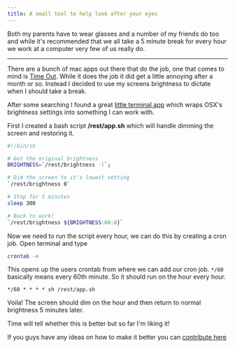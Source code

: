 ```yaml
---
title: A small tool to help look after your eyes
---
```


Both my parents have to wear glasses and a number of my friends do too and while it's recommended that we all take a 5 minute break for every hour we work at a computer very few of us really do.

---

There are a bunch of mac apps out there that do the job, one that comes to mind is [Time Out](https://www.dejal.com/timeout/). While it does the job it did get a little annoying after a month or so. Instead I decided to use my screens brightness to dictate when I should take a break.

After some searching I found a great [little terminal app](https://hints.macworld.com/article.php?story=20090901021817717) which wraps OSX's brightness settings into something I can work with.

First I created a bash script **/rest/app.sh** which will handle dimming the screen and restoring it.

```bash
#!/bin/sh

# Get the original brightness
BRIGHTNESS=`/rest/brightness -l`;

# Dim the screen to it's lowest setting
`/rest/brightness 0`

# Stop for 5 minutes
sleep 300

# Back to work!
`/rest/brightness ${BRIGHTNESS:60:8}`
```

Now we need to run the script every hour, we can do this by creating a cron job. Open terminal and type

```bash
crontab -e
```

This opens up the users crontab from where we can add our cron job. `*/60` basically means every 60th minute. So it should run on the hour every hour.

```
*/60 * * * * sh /rest/app.sh
```

Voila! The screen should dim on the hour and then return to normal brightness 5 minutes later.

Time will tell whether this is better but so far I'm liking it!

If you guys have any ideas on how to make it better you can [contribute here](https://gist.github.com/studioromeo/5454975)

